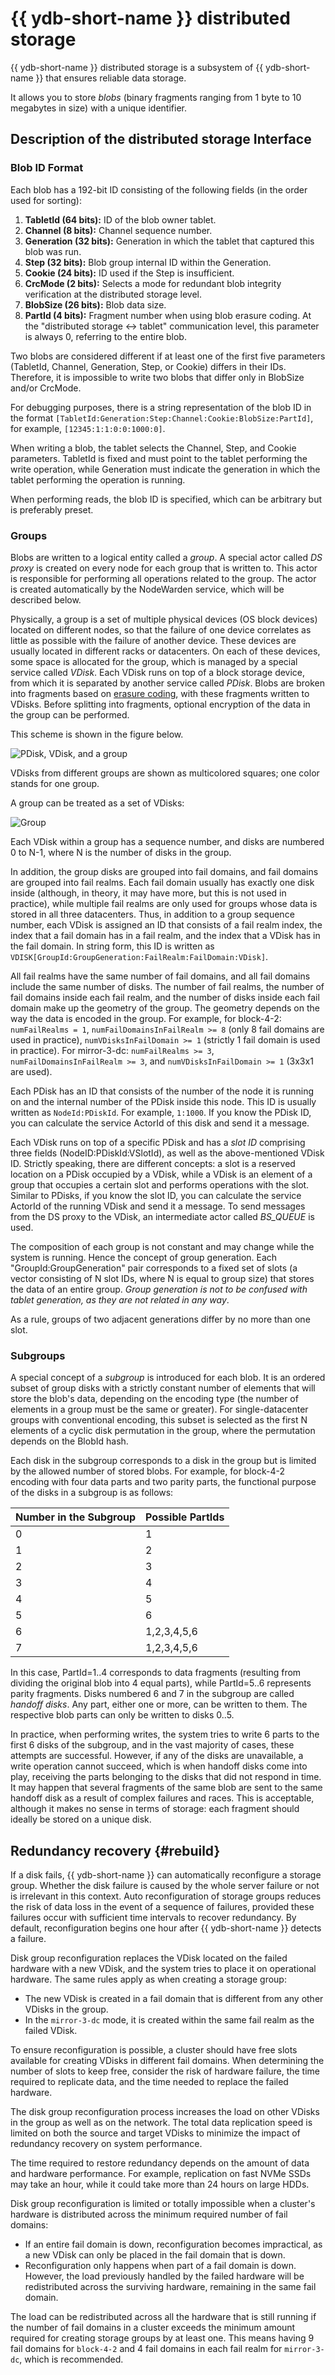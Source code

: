 # {{ ydb-short-name }} distributed storage

{{ ydb-short-name }} distributed storage is a subsystem of {{ ydb-short-name }} that ensures reliable data storage.

It allows you to store *blobs* (binary fragments ranging from 1 byte to 10 megabytes in size) with a unique identifier.

## Description of the distributed storage Interface

### Blob ID Format

Each blob has a 192-bit ID consisting of the following fields (in the order used for sorting):

1. **TabletId (64 bits):** ID of the blob owner tablet.
2. **Channel (8 bits):** Channel sequence number.
3. **Generation (32 bits):** Generation in which the tablet that captured this blob was run.
4. **Step (32 bits):** Blob group internal ID within the Generation.
5. **Cookie (24 bits):** ID used if the Step is insufficient.
6. **CrcMode (2 bits):** Selects a mode for redundant blob integrity verification at the distributed storage level.
7. **BlobSize (26 bits):** Blob data size.
8. **PartId (4 bits):** Fragment number when using blob erasure coding. At the "distributed storage <-> tablet" communication level, this parameter is always 0, referring to the entire blob.

Two blobs are considered different if at least one of the first five parameters (TabletId, Channel, Generation, Step, or Cookie) differs in their IDs. Therefore, it is impossible to write two blobs that differ only in BlobSize and/or CrcMode.

For debugging purposes, there is a string representation of the blob ID in the format `[TabletId:Generation:Step:Channel:Cookie:BlobSize:PartId]`, for example, `[12345:1:1:0:0:1000:0]`.

When writing a blob, the tablet selects the Channel, Step, and Cookie parameters. TabletId is fixed and must point to the tablet performing the write operation, while Generation must indicate the generation in which the tablet performing the operation is running.

When performing reads, the blob ID is specified, which can be arbitrary but is preferably preset.

### Groups

Blobs are written to a logical entity called a *group*. A special actor called *DS proxy* is created on every node for each group that is written to. This actor is responsible for performing all operations related to the group. The actor is created automatically by the NodeWarden service, which will be described below.

Physically, a group is a set of multiple physical devices (OS block devices) located on different nodes, so that the failure of one device correlates as little as possible with the failure of another device. These devices are usually located in different racks or datacenters. On each of these devices, some space is allocated for the group, which is managed by a special service called *VDisk*. Each VDisk runs on top of a block storage device, from which it is separated by another service called *PDisk*. Blobs are broken into fragments based on [erasure coding](https://en.wikipedia.org/wiki/Erasure_code), with these fragments written to VDisks. Before splitting into fragments, optional encryption of the data in the group can be performed.

This scheme is shown in the figure below.

![PDisk, VDisk, and a group](_assets/Slide3_group_layout.svg)

VDisks from different groups are shown as multicolored squares; one color stands for one group.

A group can be treated as a set of VDisks:

![Group](_assets/Slide_group_content.svg)

Each VDisk within a group has a sequence number, and disks are numbered 0 to N-1, where N is the number of disks in the group.

In addition, the group disks are grouped into fail domains, and fail domains are grouped into fail realms. Each fail domain usually has exactly one disk inside (although, in theory, it may have more, but this is not used in practice), while multiple fail realms are only used for groups whose data is stored in all three datacenters. Thus, in addition to a group sequence number, each VDisk is assigned an ID that consists of a fail realm index, the index that a fail domain has in a fail realm, and the index that a VDisk has in the fail domain. In string form, this ID is written as `VDISK[GroupId:GroupGeneration:FailRealm:FailDomain:VDisk]`.

All fail realms have the same number of fail domains, and all fail domains include the same number of disks. The number of fail realms, the number of fail domains inside each fail realm, and the number of disks inside each fail domain make up the geometry of the group. The geometry depends on the way the data is encoded in the group. For example, for block-4-2: `numFailRealms = 1`, `numFailDomainsInFailRealm >= 8` (only 8 fail domains are used in practice), `numVDisksInFailDomain >= 1` (strictly 1 fail domain is used in practice). For mirror-3-dc: `numFailRealms >= 3`, `numFailDomainsInFailRealm >= 3`, and `numVDisksInFailDomain >= 1` (3x3x1 are used).

Each PDisk has an ID that consists of the number of the node it is running on and the internal number of the PDisk inside this node. This ID is usually written as `NodeId:PDiskId`. For example, `1:1000`. If you know the PDisk ID, you can calculate the service ActorId of this disk and send it a message.

Each VDisk runs on top of a specific PDisk and has a *slot ID* comprising three fields (NodeID:PDiskId:VSlotId), as well as the above-mentioned VDisk ID. Strictly speaking, there are different concepts: a slot is a reserved location on a PDisk occupied by a VDisk, while a VDisk is an element of a group that occupies a certain slot and performs operations with the slot. Similar to PDisks, if you know the slot ID, you can calculate the service ActorId of the running VDisk and send it a message. To send messages from the DS proxy to the VDisk, an intermediate actor called *BS_QUEUE* is used.

The composition of each group is not constant and may change while the system is running. Hence the concept of group generation. Each "GroupId:GroupGeneration" pair corresponds to a fixed set of slots (a vector consisting of N slot IDs, where N is equal to group size) that stores the data of an entire group. *Group generation is not to be confused with tablet generation, as they are not related in any way*.

As a rule, groups of two adjacent generations differ by no more than one slot.

### Subgroups

A special concept of a *subgroup* is introduced for each blob. It is an ordered subset of group disks with a strictly constant number of elements that will store the blob's data, depending on the encoding type (the number of elements in a group must be the same or greater). For single-datacenter groups with conventional encoding, this subset is selected as the first N elements of a cyclic disk permutation in the group, where the permutation depends on the BlobId hash.

Each disk in the subgroup corresponds to a disk in the group but is limited by the allowed number of stored blobs. For example, for block-4-2 encoding with four data parts and two parity parts, the functional purpose of the disks in a subgroup is as follows:

| Number in the Subgroup | Possible PartIds |
|-------------------|-------------------|
| 0 | 1 |
| 1 | 2 |
| 2 | 3 |
| 3 | 4 |
| 4 | 5 |
| 5 | 6 |
| 6 | 1,2,3,4,5,6 |
| 7 | 1,2,3,4,5,6 |

In this case, PartId=1..4 corresponds to data fragments (resulting from dividing the original blob into 4 equal parts), while PartId=5..6 represents parity fragments. Disks numbered 6 and 7 in the subgroup are called *handoff disks*. Any part, either one or more, can be written to them. The respective blob parts can only be written to disks 0..5.

In practice, when performing writes, the system tries to write 6 parts to the first 6 disks of the subgroup, and in the vast majority of cases, these attempts are successful. However, if any of the disks are unavailable, a write operation cannot succeed, which is when handoff disks come into play, receiving the parts belonging to the disks that did not respond in time. It may happen that several fragments of the same blob are sent to the same handoff disk as a result of complex failures and races. This is acceptable, although it makes no sense in terms of storage: each fragment should ideally be stored on a unique disk.

## Redundancy recovery {#rebuild}

If a disk fails, {{ ydb-short-name }} can automatically reconfigure a storage group. Whether the disk failure is caused by the whole server failure or not is irrelevant in this context. Auto reconfiguration of storage groups reduces the risk of data loss in the event of a sequence of failures, provided these failures occur with sufficient time intervals to recover redundancy. By default, reconfiguration begins one hour after {{ ydb-short-name }} detects a failure.

Disk group reconfiguration replaces the VDisk located on the failed hardware with a new VDisk, and the system tries to place it on operational hardware. The same rules apply as when creating a storage group:

* The new VDisk is created in a fail domain that is different from any other VDisks in the group.
* In the `mirror-3-dc` mode, it is created within the same fail realm as the failed VDisk.

To ensure reconfiguration is possible, a cluster should have free slots available for creating VDisks in different fail domains. When determining the number of slots to keep free, consider the risk of hardware failure, the time required to replicate data, and the time needed to replace the failed hardware.

The disk group reconfiguration process increases the load on other VDisks in the group as well as on the network. The total data replication speed is limited on both the source and target VDisks to minimize the impact of redundancy recovery on system performance.

The time required to restore redundancy depends on the amount of data and hardware performance. For example, replication on fast NVMe SSDs may take an hour, while it could take more than 24 hours on large HDDs.

Disk group reconfiguration is limited or totally impossible when a cluster's hardware is distributed across the minimum required number of fail domains:

* If an entire fail domain is down, reconfiguration becomes impractical, as a new VDisk can only be placed in the fail domain that is down.
* Reconfiguration only happens when part of a fail domain is down. However, the load previously handled by the failed hardware will be redistributed across the surviving hardware, remaining in the same fail domain.

The load can be redistributed across all the hardware that is still running if the number of fail domains in a cluster exceeds the minimum amount required for creating storage groups by at least one. This means having 9 fail domains for `block-4-2` and 4 fail domains in each fail realm for `mirror-3-dc`, which is recommended.